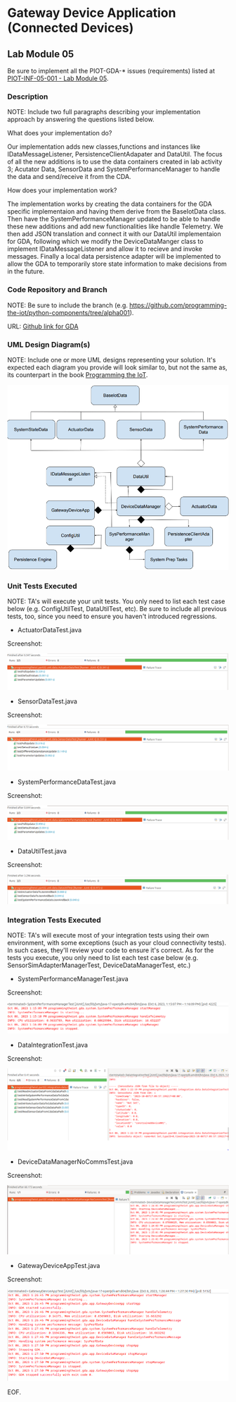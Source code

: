 # Gateway Device Application (Connected Devices)

## Lab Module 05

Be sure to implement all the PIOT-GDA-* issues (requirements) listed at [PIOT-INF-05-001 - Lab Module 05](https://github.com/orgs/programming-the-iot/projects/1#column-10488421).

### Description

NOTE: Include two full paragraphs describing your implementation approach by answering the questions listed below.

What does your implementation do? 

Our implementation adds new classes,functions and instances like IDataMessageListener, PersistenceClientAdapater and DataUtil. The focus of all the new additions is to use the data containers created in lab activity 3; Acutator Data, SensorData and SystemPerformanceManager to handle the data and send/receive it from the CDA.

How does your implementation work?

The implementation works by creating the data containers for the GDA specific implementaion and having them derive from the BaseIotData class. Then have the SystemPerformanceManager updated to be able to handle these new additions and add new functionalities like handle Telemetry. We then add JSON translation and connect it with our DataUtil implementaion for GDA, following which we modify the DeviceDataManger class to implement IDataMessageListener and allow it to recieve and invoke messages. Finally a local data persistence adapter will be implemented to allow the GDA to temporarily store state information to make decisions from in the future.

### Code Repository and Branch

NOTE: Be sure to include the branch (e.g. https://github.com/programming-the-iot/python-components/tree/alpha001).

URL: [Github link for GDA](https://github.com/BanSuth/piot-java-components/tree/labmodule05)

### UML Design Diagram(s)

NOTE: Include one or more UML designs representing your solution. It's expected each
diagram you provide will look similar to, but not the same as, its counterpart in the
book [Programming the IoT](https://learning.oreilly.com/library/view/programming-the-internet/9781492081401/).

![CDA Image](Images/GDA/GDA_UML.png)

### Unit Tests Executed

NOTE: TA's will execute your unit tests. You only need to list each test case below
(e.g. ConfigUtilTest, DataUtilTest, etc). Be sure to include all previous tests, too,
since you need to ensure you haven't introduced regressions.

- ActuatorDataTest.java 

Screenshot: 

![ActuatorDataTest](Images/GDA/ActuatorDataTest_UNIT.PNG) 

- SensorDataTest.java 

Screenshot: 

![SensorDataTest](Images/GDA/SensorDataTest_UNIT.PNG) 

- SystemPerformanceDataTest.java 

Screenshot: 

![SystemPerformanceDataTest](Images/GDA/SystemPerformanceDataTest_UNIT.PNG) 

- DataUtilTest.java 

Screenshot: 

![DataUtilTest](Images/GDA/DataUtilTest_UNIT.PNG) 


### Integration Tests Executed

NOTE: TA's will execute most of your integration tests using their own environment, with
some exceptions (such as your cloud connectivity tests). In such cases, they'll review
your code to ensure it's correct. As for the tests you execute, you only need to list each
test case below (e.g. SensorSimAdapterManagerTest, DeviceDataManagerTest, etc.)

- SystemPerformanceManagerTest.java 

Screenshot: 

![SystemPerformanceManagerTest](Images/GDA/SystemPerformanceManagerTest_INT.PNG) 

- DataIntegrationTest.java 

Screenshot: 

![DataIntegrationTest](Images/GDA/DataIntegrationTest_INT.PNG) 

- DeviceDataManagerNoCommsTest.java 

Screenshot: 

![DeviceDataManagerNoCommsTest](Images/GDA/DeviceDataManagerNoCommsTest_INT.PNG) 

- GatewayDeviceAppTest.java 

Screenshot: 

![GatewayDeviceAppTest](Images/GDA/GatewayDeviceAppTest_INT.PNG) 


EOF.
